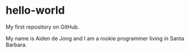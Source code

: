 # hello-world
My first repository on GitHub.

My name is Aiden de Jong and I am a rookie programmer living in Santa Barbara.
